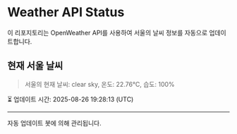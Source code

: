 
# Weather API Status

이 리포지토리는 OpenWeather API를 사용하여 서울의 날씨 정보를 자동으로 업데이트합니다.

## 현재 서울 날씨
> 서울의 현재 날씨: clear sky, 온도: 22.76°C, 습도: 100%

⏳ 업데이트 시간: 2025-08-26 19:28:13 (UTC)

---
자동 업데이트 봇에 의해 관리됩니다.
